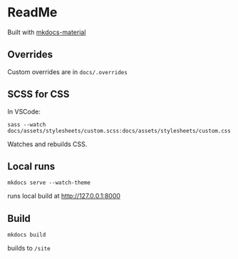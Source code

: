 # ReadMe

Built with [mkdocs-material](https://github.com/squidfunk/mkdocs-material)

## Overrides

Custom overrides are in `docs/.overrides`

## SCSS for CSS

In VSCode:

```
sass --watch docs/assets/stylesheets/custom.scss:docs/assets/stylesheets/custom.css
```

Watches and rebuilds CSS.

## Local runs

```
mkdocs serve --watch-theme
```

runs local build at <http://127.0.0.1:8000>
## Build

```
mkdocs build
```

builds to `/site`
